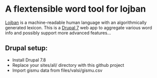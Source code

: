 # A flextensible word tool for lojban

[Lojban][lojban] is a machine-readable human language with an algorithmically
generated lexicon. This is a [Drupal 7][drupal7] web app to aggregate various word info
and possibly support more advanced features...

## Drupal setup:
 - Install Drupal 7.8
 - Replace your sites/all/ directory with this github project
 - Import gismu data from files/valsi/gismu.csv

[lojban]: http://www.lojban.org/
[drupal7]: http://drupal.org/drupal-7.0
